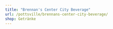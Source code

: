 ```yaml
---
title: "Brennan's Center City Beverage"
url: /pottsville/brennans-center-city-beverage/
shop: Getränke
---
```

